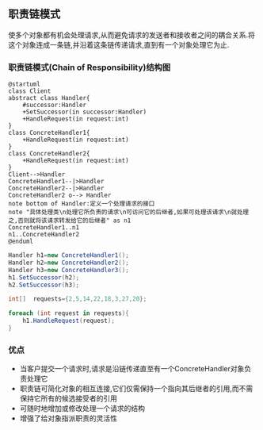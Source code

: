 ## 职责链模式
使多个对象都有机会处理请求,从而避免请求的发送者和接收者之间的耦合关系.将这个对象连成一条链,并沿着这条链传递请求,直到有一个对象处理它为止.

### 职责链模式(Chain of Responsibility)结构图
```uml
@startuml
class Client
abstract class Handler{
    #successor:Handler
    +SetSuccessor(in successor:Handler)
    +HandleRequest(in request:int)
}
class ConcreteHandler1{
    +HandleRequest(in request:int)
}
class ConcreteHandler2{
    +HandleRequest(in request:int)
}
Client-->Handler
ConcreteHandler1--|>Handler
ConcreteHandler2--|>Handler
ConcreteHandler2 o--> Handler
note bottom of Handler:定义一个处理请求的接口
note "具体处理类\n处理它所负责的请求\n可访问它的后继者,如果可处理该请求\n就处理之,否则就将该请求转发给它的后继者" as n1
ConcreteHandler1..n1
n1..ConcreteHandler2
@enduml
```

~~~c#
Handler h1=new ConcreteHandler1();
Handler h2=new ConcreteHandler2();
Handler h3=new ConcreteHandler3();
h1.SetSuccessor(h2);
h2.SetSuccessor(h3);

int[]  requests={2,5,14,22,18,3,27,20};

foreach (int request in requests){
    h1.HandleRequest(request);
}
~~~

### 优点
- 当客户提交一个请求时,请求是沿链传递直至有一个ConcreteHandler对象负责处理它
- 职责链可简化对象的相互连接,它们仅需保持一个指向其后继者的引用,而不需保持它所有的候选接受者的引用
- 可随时地增加或修改处理一个请求的结构
- 增强了给对象指派职责的灵活性
